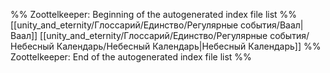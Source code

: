 %% Zoottelkeeper: Beginning of the autogenerated index file list  %%
 [[unity_and_eternity/Глоссарий/Единство/Регулярные события/Ваал|Ваал]]
 [[unity_and_eternity/Глоссарий/Единство/Регулярные события/Небесный Календарь/Небесный Календарь|Небесный Календарь]]
%% Zoottelkeeper: End of the autogenerated index file list  %%
